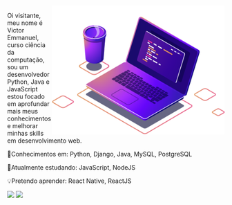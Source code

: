 <img src="computer-illustration.png" min-width="400px" max-width="400px" width="400px" align="right" alt="Traveling">

<p align="left">
Oi visitante, meu nome é Victor Emmanuel, curso ciência da computação, sou um desenvolvedor Python, Java e JavaScript
estou focado em aprofundar mais meus conhecimentos e melhorar minhas skills em desenvolvimento web.
</p>

<p align="left">
🧠Conhecimentos em: Python, Django, Java, MySQL, PostgreSQL
</p>

<p align="left">
🔎Atualmente estudando: JavaScript, NodeJS
</p>

<p align="left">
💡Pretendo aprender: React Native, ReactJS
</p>


<p align="left">
  <a href="mailto:vicbem@hotmail.com" alt="Gmail">
  <img src="https://img.shields.io/badge/-Gmail-FF0000?style=flat-square&labelColor=FF0000&logo=gmail&logoColor=white&link=vicbem@hotmail.com" /></a>

  <a href="https://www.linkedin.com/in/victoremmanuel86/" alt="Linkedin">
  <img src="https://img.shields.io/badge/-Linkedin-0e76a8?style=flat-square&logo=Linkedin&logoColor=white&link=https://www.linkedin.com/in/victoremmanuel86/" /></a>
  
</p> 
